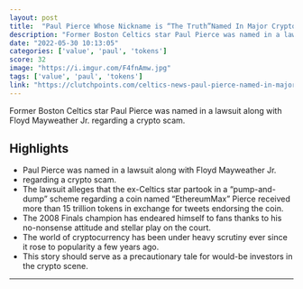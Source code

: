 ```yaml
---
layout: post
title:  "Paul Pierce Whose Nickname is “The Truth”Named In Major Crypto Scam With Floyd Mayweather Jr., Kim Kardashian"
description: "Former Boston Celtics star Paul Pierce was named in a lawsuit along with Floyd Mayweather Jr. regarding a crypto scam."
date: "2022-05-30 10:13:05"
categories: ['value', 'paul', 'tokens']
score: 32
image: "https://i.imgur.com/F4fnAmw.jpg"
tags: ['value', 'paul', 'tokens']
link: "https://clutchpoints.com/celtics-news-paul-pierce-named-in-major-crypto-scam-with-floyd-mayweather-jr-kim-kardashian/"
---
```


Former Boston Celtics star Paul Pierce was named in a lawsuit along with Floyd Mayweather Jr. regarding a crypto scam.

## Highlights

- Paul Pierce was named in a lawsuit along with Floyd Mayweather Jr.
- regarding a crypto scam.
- The lawsuit alleges that the ex-Celtics star partook in a “pump-and-dump” scheme regarding a coin named “EthereumMax” Pierce received more than 15 trillion tokens in exchange for tweets endorsing the coin.
- The 2008 Finals champion has endeared himself to fans thanks to his no-nonsense attitude and stellar play on the court.
- The world of cryptocurrency has been under heavy scrutiny ever since it rose to popularity a few years ago.
- This story should serve as a precautionary tale for would-be investors in the crypto scene.

---
